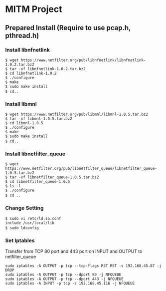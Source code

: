 # MITM Project

## Prepared Install (Require to use pcap.h, pthread.h)
### Install libnfnetlink
<pre>
<code>$ wget https://www.netfilter.org/pub/libnfnetlink/libnfnetlink-1.0.2.tar.bz2  
$ tar -xf libnfnetlink-1.0.2.tar.bz2  
$ cd libnfnetlink-1.0.2  
$ ./configure  
$ make  
$ sudo make install  
$ cd..</code>   
</pre>

### Install libmnl
<pre>
<code>$ wget https://www.netfilter.org/pub/libmnl/libmnl-1.0.5.tar.bz2  
$ tar -xf libmnl-1.0.5.tar.bz2  
$ cd libmnl-1.0.5  
$ ./configure  
$ make  
$ sudo make install  
$ cd..</code>  
</pre>

### Install libnetfilter_queue
<pre>
<code>$ wget https://www.netfilter.org/pub/libnetfilter_queue/libnetfilter_queue-1.0.5.tar.bz2  
$ tar -xf libnetfilter_queue-1.0.5.tar.bz2  
$ cd libnetfilter_queue-1.0.5  
$ ls -l  
$ ./configure  
$ cd ..</code>  
</pre>

### Change Setting
<pre>
<code>$ sudo vi /etc/ld.so.conf  
include /usr/local/lib  
$ sudo ldconfig</code>  
</pre>

### Set Iptables
Transfer from TCP 80 port and 443 port on INPUT and OUTPUT to netfilter_queue
<pre>
<code>sudo iptables -A OUTPUT -p tcp --tcp-flags RST RST -s 192.168.45.87 -j DROP
sudo iptables -A OUTPUT -p tcp --dport 80 -j NFQUEUE
sudo iptables -A OUTPUT -p tcp --dport 443 -j NFQUEUE
sudo iptables -A INPUT -p tcp -s 192.168.45.116 -j NFQUEUE</code>
</pre>
